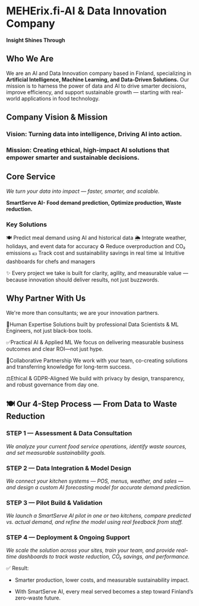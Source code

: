 # MEHErix.fi-AI & Data Innovation Company

**Insight Shines Through**

## Who We Are
We are an AI and Data Innovation company based in Finland, specializing in **Artificial Intelligence, Machine Learning, and Data-Driven Solutions.**
Our mission is to harness the power of data and AI to drive smarter decisions, improve efficiency, and support sustainable growth — starting with real-world applications in food technology.

## Company Vision & Mission
### Vision: Turning data into intelligence, Driving AI into action.
### Mission: Creating ethical, high-impact AI solutions that empower smarter and sustainable decisions.

## Core Service
*We turn your data into impact — faster, smarter, and scalable.*

**SmartServe AI- Food demand prediction, Optimize production, Waste reduction.**

### Key Solutions
🍽️ Predict meal demand using AI and historical data
🌦️ Integrate weather, holidays, and event data for accuracy
♻️ Reduce overproduction and CO₂ emissions
💶 Track cost and sustainability savings in real time
📊 Intuitive dashboards for chefs and managers

✨ Every project we take is built for clarity, agility, and measurable value — because innovation should deliver results, not just buzzwords.

## Why Partner With Us
We're more than consultants; we are your innovation partners.

🧠Human Expertise
Solutions built by professional Data Scientists & ML Engineers, not just black-box tools.

✅Practical AI & Applied ML
We focus on delivering measurable business outcomes and clear ROI—not just hype.

🤝Collaborative Partnership
We work with your team, co-creating solutions and transferring knowledge for long-term success.

⚖️Ethical & GDPR-Aligned
We build with privacy by design, transparency, and robust governance from day one.

## 🍽️ Our 4-Step Process — From Data to Waste Reduction
### STEP 1 — Assessment & Data Consultation
*We analyze your current food service operations, identify waste sources, and set measurable sustainability goals.*

### STEP 2 — Data Integration & Model Design
*We connect your kitchen systems — POS, menus, weather, and sales — and design a custom AI forecasting model for accurate demand prediction.*

### STEP 3 — Pilot Build & Validation
*We launch a SmartServe AI pilot in one or two kitchens, compare predicted vs. actual demand, and refine the model using real feedback from staff.*

### STEP 4 — Deployment & Ongoing Support
*We scale the solution across your sites, train your team, and provide real-time dashboards to track waste reduction, CO₂ savings, and performance.*

✅ Result:
- Smarter production, lower costs, and measurable sustainability impact.

- With SmartServe AI, every meal served becomes a step toward Finland’s zero-waste future.

